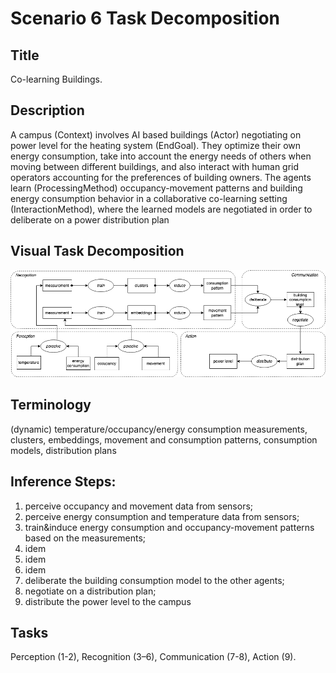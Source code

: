 # Scenario 6 Task Decomposition

## Title 
Co-learning Buildings.

## Description 
A campus (Context) involves AI based buildings (Actor) negotiating on power level for the heating system (EndGoal). They optimize their own energy consumption, take into account the energy needs of others when moving between different buildings, and also interact with human grid operators accounting for the preferences of building owners. The agents learn (ProcessingMethod) occupancy-movement patterns and building energy consumption behavior in a collaborative co-learning setting (InteractionMethod), where the learned models are negotiated in order to deliberate on a power distribution plan

## Visual Task Decomposition
![S6.png](S6.png)

## Terminology 
 (dynamic) temperature/occupancy/energy consumption measurements, clusters, embeddings, movement and consumption patterns, consumption
models, distribution plans

## Inference Steps:
1. perceive occupancy and movement data from sensors;
2. perceive energy consumption and temperature data from sensors;
3. train&induce energy consumption and occupancy-movement patterns based
on the measurements;
4. idem
5. idem
6. idem 
7. deliberate the building consumption model to the other agents;
8. negotiate on a distribution plan;
9. distribute the power level to the campus

## Tasks 
Perception (1-2), Recognition (3–6), Communication (7-8), Action (9).
